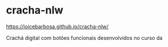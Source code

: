 # cracha-nlw

https://joicebarbosa.github.io/cracha-nlw/

Crachá digital com botões funcionais desenvolvidos no curso da 

